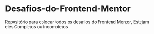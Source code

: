 # Desafios-do-Frontend-Mentor
Repositório para colocar todos os desafios do Frontend Mentor, Estejam eles Completos ou Incompletos
